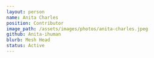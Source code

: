 ```yaml
---
layout: person
name: Anita Charles
position: Contributor
image_path: /assets/images/photos/anita-charles.jpeg
github: Anita-ihuman
blurb: Mesh Head
status: Active
---
```

